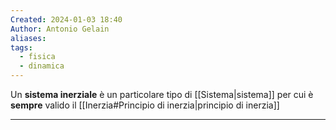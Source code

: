 ```yaml
---
Created: 2024-01-03 18:40
Author: Antonio Gelain
aliases: 
tags:
  - fisica
  - dinamica
---
```


Un **sistema inerziale** è un particolare tipo di [[Sistema|sistema]] per cui è **sempre** valido il [[Inerzia#Principio di inerzia|principio di inerzia]]

---

